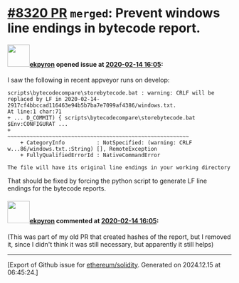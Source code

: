# [\#8320 PR](https://github.com/ethereum/solidity/pull/8320) `merged`: Prevent windows line endings in bytecode report.

#### <img src="https://avatars.githubusercontent.com/u/1347491?v=4" width="50">[ekpyron](https://github.com/ekpyron) opened issue at [2020-02-14 16:05](https://github.com/ethereum/solidity/pull/8320):

I saw the following in recent appveyor runs on develop:
```
scripts\bytecodecompare\storebytecode.bat : warning: CRLF will be replaced by LF in 2020-02-14-2917cf4bbccad116463e94b5b7ba7e7099af4386/windows.txt.
At line:1 char:71
+ ... D_COMMIT) { scripts\bytecodecompare\storebytecode.bat $Env:CONFIGURAT ...
+                 ~~~~~~~~~~~~~~~~~~~~~~~~~~~~~~~~~~~~~~~~~~~~~~~~~~~~~~~~~
    + CategoryInfo          : NotSpecified: (warning: CRLF w...86/windows.txt.:String) [], RemoteException
    + FullyQualifiedErrorId : NativeCommandError
 
The file will have its original line endings in your working directory
```
That should be fixed by forcing the python script to generate LF line endings for the bytecode reports.

#### <img src="https://avatars.githubusercontent.com/u/1347491?v=4" width="50">[ekpyron](https://github.com/ekpyron) commented at [2020-02-14 16:05](https://github.com/ethereum/solidity/pull/8320#issuecomment-586353529):

(This was part of my old PR that created hashes of the report, but I removed it, since I didn't think it was still necessary, but apparently it still helps)


-------------------------------------------------------------------------------



[Export of Github issue for [ethereum/solidity](https://github.com/ethereum/solidity). Generated on 2024.12.15 at 06:45:24.]

